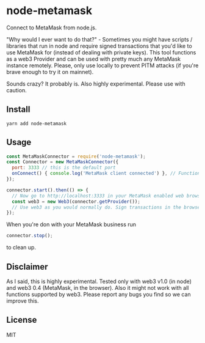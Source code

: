 # node-metamask

Connect to MetaMask from node.js.

"Why would I ever want to do that?" - Sometimes you might have scripts / libraries that run in node and require signed transactions that you'd like to use MetaMask for (instead of dealing with private keys). This tool functions as a web3 Provider and can be used with pretty much any MetaMask instance remotely. Please, only use locally to prevent PITM attacks (if you're brave enough to try it on mainnet).

Sounds crazy? It probably is. Also highly experimental. Please use with caution.

## Install

```shell
yarn add node-metamask
```

## Usage

```js
const MetaMaskConnector = require('node-metamask');
const Connector = new MetaMaskConnector({
  port: 3333 // this is the default port
  onConnect() { console.log('MetaMask client connected') }, // Function to run when MetaMask is connected (optional)
});

connector.start().then(() => {
  // Now go to http://localhost:3333 in your MetaMask enabled web browser.
  const web3 = new Web3(connector.getProvider());
  // Use web3 as you would normally do. Sign transactions in the browser.
});
```

When you're don with your MetaMask business run

```js
connector.stop();
```

to clean up.

## Disclaimer

As I said, this is highly experimental. Tested only with web3 v1.0 (in node) and web3 0.4 (MetaMask, in the browser). Also it might not work with all functions supported by web3. Please report any bugs you find so we can improve this.

## License

MIT
